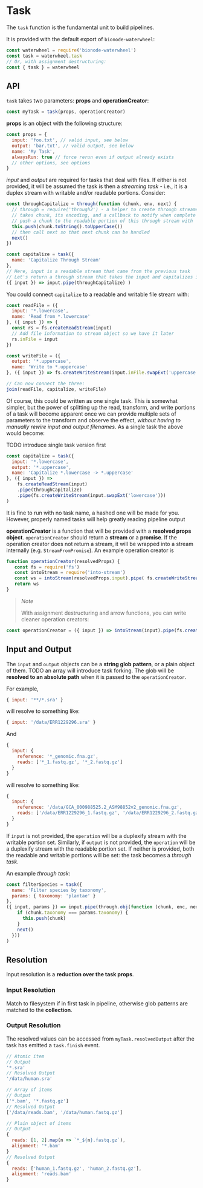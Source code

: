 # Task

The `task` function is the fundamental unit to build pipelines.

It is provided with the default export of `bionode-waterwheel`:

```javascript
const waterwheel = require('bionode-waterwheel')
const task = waterwheel.task
// Or, with assignment destructuring:
const { task } = waterwheel
```

## API

`task` takes two parameters: **props** and **operationCreator**:

```javascript
const myTask = task(props, operationCreator)
```

**props** is an object with the following structure:

```javascript
const props = {
  input: 'foo.txt', // valid input, see below
  output: 'bar.txt', // valid output, see below
  name: 'My Task',
  alwaysRun: true // force rerun even if output already exists
  // other options, see options
}
```

*input* and *output* are required for tasks that deal with files. If either is not provided, it will be assumed the task is then a *streaming task* - i.e., it is a duplex stream with writable and/or readable portions. Consider:

```javascript
const throughCapitalize = through(function (chunk, env, next) {
  // through = require('through2') - a helper to create through streams
  // takes chunk, its encoding, and a callback to notify when complete pushing
  // push a chunk to the readable portion of this through stream with
  this.push(chunk.toString().toUpperCase())
  // then call next so that next chunk can be handled
  next()
})

const capitalize = task({
  name: 'Capitalize Through Stream'
},
// Here, input is a readable stream that came from the previous task
// Let's return a through stream that takes the input and capitalizes it
({ input }) => input.pipe(throughCapitalize) )
```

You could connect `capitalize` to a readable and writable file stream with:

```javascript
const readFile = ({
  input: '*.lowercase',
  name: 'Read from *.lowercase'
}, ({ input }) => {
  const rs = fs.createReadStream(input)
  // Add file information to stream object so we have it later
  rs.inFile = input
})

const writeFile = ({
  output: '*.uppercase',
  name: 'Write to *.uppercase'
}, ({ input }) => fs.createWriteStream(input.inFile.swapExt('uppercase')))

// Can now connect the three:
join(readFile, capitalize, writeFile)
```

Of course, this could be written as one single task. This is somewhat simpler, but the power of splitting up the read, transform, and write portions of a task will become apparent once we can provide multiple sets of parameters to the transform and observe the effect, *without having to manually rewire input and output filenames*. As a single task the above would become:

TODO introduce single task version first

```javascript
const capitalize = task({
  input: '*.lowercase',
  output: '*.uppercase',
  name: 'Capitalize *.lowercase -> *.uppercase'
}, ({ input }) =>
	fs.createReadStream(input)
	.pipe(throughCapitalize)
	.pipe(fs.createWriteStream(input.swapExt('lowercase')))
)
```

It is fine to run with no task name, a hashed one will be made for you. However, properly named tasks will help greatly reading pipeline output

**operationCreator** is a function that will be provided with a **resolved props object**. `operationCreator` should return a **stream** or a **promise**. If the operation creator does not return a stream, it will be wrapped into a stream internally (e.g. `StreamFromPromise`). An example operation creator is

```javascript
function operationCreator(resolvedProps) {
   const fs = require('fs')
   const intoStream = require('into-stream')
   const ws = intoStream(resolvedProps.input).pipe( fs.createWriteStream('bar.txt') )
   return ws
}
```

> *Note*
>
> With assignment destructuring and arrow functions, you can write cleaner operation creators:

```javascript
const operationCreator = ({ input }) => intoStream(input).pipe(fs.createWriteStream('bar.txt'))
```

## Input and Output

The `input` and `output` objects can be a **string glob pattern**, or a plain object of them. TODO an array will introduce task forking. The glob will be **resolved to an absolute path** when it is passed to the `operationCreator`.

For example,

```javascript
{ input: '**/*.sra' }
```

will resolve to something like:

```javascript
{ input: '/data/ERR1229296.sra' }
```

And

```javascript
{
  input: {
    reference: '*_genomic.fna.gz',
    reads: ['*_1.fastq.gz', '*_2.fastq.gz']
  }
}
```

will resolve to something like:

```javascript
{
  input: {
    reference: '/data/GCA_000988525.2_ASM98852v2_genomic.fna.gz',
    reads: ['/data/ERR1229296_1.fastq.gz', '/data/ERR1229296_2.fastq.gz']
  }
}
```

If `input` is not provided, the `operation` will be a duplexify stream with the writable portion set. Similarly, if `output` is not provided, the `operation` will be a duplexify stream with the readable portion set. If neither is provided, both the readable and writable portions will be set: the task becomes a *through task*.

An example *through task*:

```javascript
const filterSpecies = task({
  name: 'Filter species by taxonomy',
  params: { taxonomy: 'plantae' }
},
({ input, params }) => input.pipe(through.obj(function (chunk, enc, next) {
    if (chunk.taxonomy === params.taxonomy) {
      this.push(chunk)
    }
    next()
  }))
)
```

## Resolution

Input resolution is  a **reduction over the task props**.

### Input Resolution

Match to filesystem if in first task in pipeline, otherwise glob patterns are matched to the **collection**.

### Output Resolution

The resolved values can be accessed from `myTask.resolvedOutput` after the task has emitted a `task.finish` event.

```javascript
// Atomic item
// Output
'*.sra'
// Resolved Output
'/data/human.sra'

// Array of items
// Output
['*.bam', '*.fastq.gz']
// Resolved Output
['/data/reads.bam', '/data/human.fastq.gz']

// Plain object of items
// Output
{
  reads: [1, 2].map(n => `*_${n}.fastq.gz`),
  alignment: '*.bam'
}
// Resolved Output
{
  reads: ['human_1.fastq.gz', 'human_2.fastq.gz'],
  alignment: 'reads.bam'
}
```
